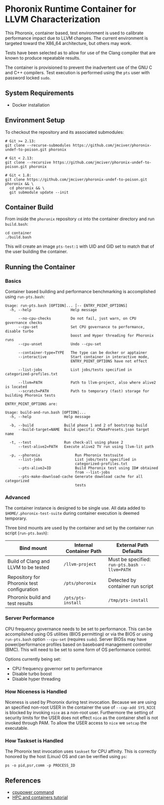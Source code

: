 # Phoronix Runtime Container for LLVM Characterization

This Phoronix, container based, test environment is used to calibrate
performance impact due to LLVM changes. The current environment is targeted
toward the X86_64 architecture, but others may work.

Tests have been selected as to allow for use of the Clang compiler that are known
to produce repeatable results.

The container is provisioned to prevent the inadvertent use of the GNU C and C++
compilers. Test execution is performed using the `pts` user with password locked
`sudo`.

## System Requirements

* Docker installation

## Environment Setup

To checkout the repository and its associated submodules:
```
# Git >= 2.13:
git clone --recurse-submodules https://github.com/jmciver/phoronix-undef-to-poison.git phoronix

# Git < 2.13:
git clone --recursive https://github.com/jmciver/phoronix-undef-to-poison.git phoronix

# Git < 1.8:
git clone https://github.com/jmciver/phoronix-undef-to-poison.git phoronix && \
  cd phoronix && \
  git submodule update --init
```

## Container Build

From inside the `phoronix` repository `cd` into the container directory
and run `build.bash`:

```
cd container
./build.bash
```

This will create an image `pts-test:1` with UID and GID set to match that of the
user building the container.

## Running the Container

### Basics
Container based building and performance benchmarking is accomplished using
`run-pts.bash`:
```
Usage: run-pts.bash [OPTION]... [-- ENTRY_POINT_OPTIONS]
  -h, --help                  Help message

      --no-cpu-checks         Do not fail, just warn, on CPU governance checks
      --cpu-set               Set CPU governance to performance, disable turbo
                              boost and Hyper threading for Phoronix runs
      --cpu-unset             Undo --cpu-set

      --container-type=TYPE   The type can be docker or apptainer
      --interactive           Start container in interactive mode,
                              ENTRY_POINT_OPTIONS have not effect

      --list-jobs             List jobs/tests specified in categorized-profiles.txt

      --llvm=PATH             Path to llvm-project, also where alive2 is located
      --scratch=PATH          Path to temporary (fast) storage for building Phoronix tests

ENTRY_POINT_OPTIONS are:

Usage: build-and-run.bash [OPTION]...
  -h, --help               Help message

  -b, --build              Build phase 1 and 2 of bootstrap build
      --build-target=NAME  Build specific CMakePresets.json target name

  -t, --test               Run check-all using phase 2
      --test-alive2=PATH   Execute alive2 TV run using llvm-lit path

  -p, --phoronix                Run Phoronix testsuite
      --list-jobs               List jobs/tests specified in
                                categorized-profiles.txt
      --pts-alive2=ID           Build Phoronix test using ID# obtained
                                from --list-jobs
      --pts-make-download-cache Generate download cache for all categorized
                                tests
```

### Advanced

The container instance is designed to be single use. All data added to
`$HOME/.phoronix-test-suite` during container execution is deemed
temporary.

Three bind mounts are used by the container and set by the container run script
(`run-pts.bash`):

| Bind mount | Internal Container Path | External Path Defaults |
| ---------- | ----------------------- | ---------------------- |
| Build of Clang and LLVM to be tested | `/llvm-project` | Must be specified: `run-pts.bash --llvm=PATH`|
| Repository for Phoronix test configuration | `/pts/phoronix` | Detected by container run script |
| Phoronix build and test results | `/pts/pts-install` | `/tmp/pts-install` |

### Server Performance

CPU frequency governance needs to be set to performance. This can be
accomplished using OS utilities (BIOS permitting) or via the BIOS or using
`run-pts.bash` option `--cpu-set` (requires `sudo`). Server BIOSs may have
power/performance profiles based on baseboard management controller (BMC). This
will need to be set to some form of OS performance control.

Options currently being set:
* CPU frequency governor set to performance
* Disable turbo boost
* Disable hyper threading

### How Niceness is Handled

Niceness is used by Phoronix during test invocation. Because we are using an
specified non-root USER in the container the use of `--cap-add SYS_NICE` is
blocked by invoking `nice` as a non-root user. Furthermore the setting of
security limits for the USER does not effect `nice` as the container shell is
not invoked through PAM. To allow the USER access to `nice` we `setcap` the
executable.

### How Taskset is Handled

The Phoronix test invocation uses `taskset` for CPU affinity. This is correctly
honored by the host (Linux) OS and can be verified using `ps`:

```
ps -o pid,psr,comm -p PROCESS_ID
```

## References

* [cpupower command](https://wiki.archlinux.org/title/CPU_frequency_scaling)
* [HPC and containers tutorial](https://containers-at-tacc.readthedocs.io/en/latest/containers/00.overview.html)